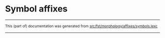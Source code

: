 
# Symbol affixes

* * *

<small>This (part of) documentation was generated from [src/fst/morphology/affixes/symbols.lexc](https://github.com/giellalt/lang-ces/blob/main/src/fst/morphology/affixes/symbols.lexc)</small>

---

